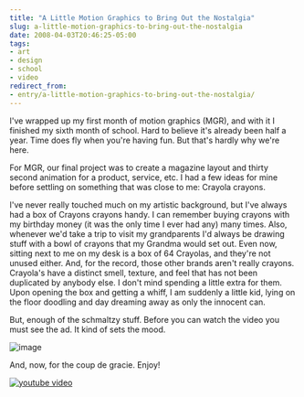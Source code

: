 ```yaml
---
title: "A Little Motion Graphics to Bring Out the Nostalgia"
slug: a-little-motion-graphics-to-bring-out-the-nostalgia
date: 2008-04-03T20:46:25-05:00
tags:
- art
- design
- school
- video
redirect_from:
- entry/a-little-motion-graphics-to-bring-out-the-nostalgia/
---
```

I've wrapped up my first month of motion graphics (MGR), and with it I finished my sixth month of school. Hard to believe it's already been half a year. Time does fly when you're having fun. But that's hardly why we're here.

For MGR, our final project was to create a magazine layout and thirty second animation for a product, service, etc. I had a few ideas for mine before settling on something that was close to me: Crayola crayons. 

I've never really touched much on my artistic background, but I've always had a box of Crayons crayons handy. I can remember buying crayons with my birthday money (it was the only time I ever had any) many times. Also, whenever we'd take a trip to visit my grandparents I'd always be drawing stuff with a bowl of crayons that my Grandma would set out. Even now, sitting next to me on my desk is a box of 64 Crayolas, and they're not unused either. And, for the record, those other brands aren't really crayons. Crayola's have a distinct smell, texture, and feel that has not been duplicated by anybody else. I don't mind spending a little extra for them. Upon opening the box and getting a whiff, I am suddenly a little kid, lying on the floor doodling and day dreaming away as only the innocent can.

But, enough of the schmaltzy stuff. Before you can watch the video you must see the ad. It kind of sets the mood.

![](http://www.deviantart.com/download/80515858/Crayola___Color_Your_World_by_dxprog.png "image")

And, now, for the coup de gracie. Enjoy!

[![youtube video](https://img.youtube.com/vi/2FcS9z_JVv8/0.jpg)](https://www.youtube.com/watch?v=2FcS9z_JVv8&youtube-thumb)
